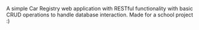 A simple Car Registry web application with RESTful functionality with basic CRUD operations to handle database interaction.
Made for a school project :)
